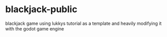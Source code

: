 # blackjack-public
blackjack game using lukkys tutorial as a template and heavily modifying it with the godot game engine
